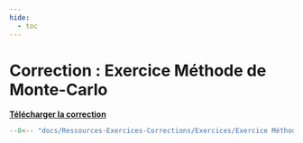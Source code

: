 ```yaml
---
hide:
  - toc
---
```


# Correction : Exercice Méthode de Monte-Carlo

<a href="/Ressources-Exercices-Corrections/Exercices/Exercice Méthode de Monte-Carlo.py" download>**Télécharger la correction**</a>

```python
--8<-- "docs/Ressources-Exercices-Corrections/Exercices/Exercice Méthode de Monte-Carlo.py"
```
